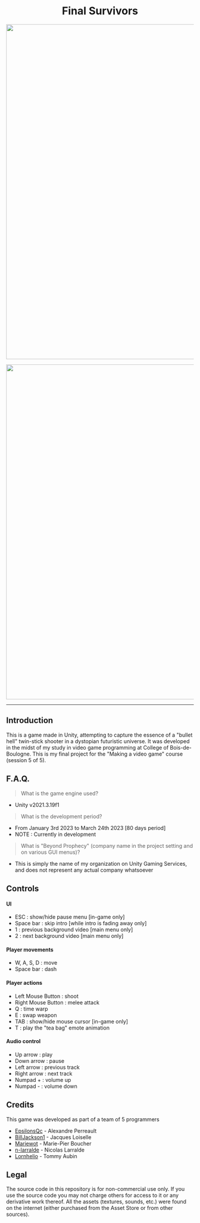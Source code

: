<h1 align="center">Final Survivors</h1>
<p align="center"><img width="900" src="https://user-images.githubusercontent.com/11299907/221772445-96a94619-5053-4720-93bb-cfa2c6a1467c.png"></p>
<p align="center"><img width="900" src="https://user-images.githubusercontent.com/11299907/221451094-99e5e7f7-6f52-4199-b11f-99c846ae9dca.png"></p>

---

## Introduction
This is a game made in Unity, attempting to capture the essence of a "bullet hell" twin-stick shooter in a dystopian futuristic universe. It was developed in the midst of my study in video game programming at College of Bois-de-Boulogne. This is my final project for the "Making a video game" course (session 5 of 5).

## F.A.Q.

> What is the game engine used?
- Unity v2021.3.19f1

> What is the development period?
- From January 3rd 2023 to March 24th 2023 [80 days period]
- NOTE : Currently in development

> What is "Beyond Prophecy" (company name in the project setting and on various GUI menus)?
- This is simply the name of my organization on Unity Gaming Services, and does not represent any actual company whatsoever

## Controls
#### UI
- ESC : show/hide pause menu [in-game only]
- Space bar : skip intro [while intro is fading away only]
- 1 : previous background video [main menu only]
- 2 : next background video [main menu only]

#### Player movements
- W, A, S, D : move
- Space bar : dash

#### Player actions
- Left Mouse Button : shoot
- Right Mouse Button : melee attack
- Q : time warp
- E : swap weapon
- TAB : show/hide mouse cursor [in-game only]
- T : play the "tea bag" emote animation

#### Audio control
- Up arrow : play
- Down arrow : pause
- Left arrow : previous track
- Right arrow : next track
- Numpad + : volume up
- Numpad - : volume down

## Credits
This game was developed as part of a team of 5 programmers

- [EpsilonsQc](https://github.com/EpsilonsQc) - Alexandre Perreault
- [BillJackson1](https://github.com/BillJackson1) - Jacques Loiselle
- [Mariewot](https://github.com/Mariewot) - Marie-Pier Boucher
- [n-larralde](https://github.com/n-larralde) - Nicolas Larralde
- [Lornhelio](https://github.com/Lornhelio) - Tommy Aubin

## Legal
The source code in this repository is for non-commercial use only. If you use the source code you may not charge others for access to it or any derivative work thereof. All the assets (textures, sounds, etc.) were found on the internet (either purchased from the Asset Store or from other sources).
